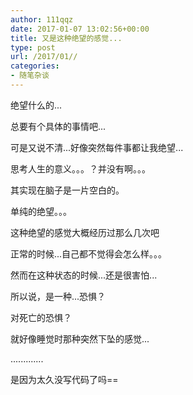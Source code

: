 ```yaml
---
author: 111qqz
date: 2017-01-07 13:02:56+00:00
title: 又是这种绝望的感觉...
type: post
url: /2017/01//
categories:
- 随笔杂谈
---
```


绝望什么的...

总要有个具体的事情吧...

可是又说不清...好像突然每件事都让我绝望...

思考人生的意义。。。？并没有啊。。。

其实现在脑子是一片空白的。

单纯的绝望。。。



这种绝望的感觉大概经历过那么几次吧

正常的时候...自己都不觉得会怎么样。。。

然而在这种状态的时候...还是很害怕...

所以说，是一种...恐惧？

对死亡的恐惧？

就好像睡觉时那种突然下坠的感觉...

.............

是因为太久没写代码了吗==
